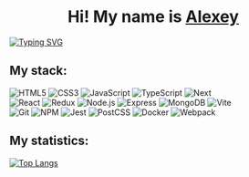 <h1 align="center">Hi! My name is <a href="" target="_blank">Alexey</a></h1>
<a href="https://git.io/typing-svg"><img src="https://readme-typing-svg.herokuapp.com?font=Fira+Code&pause=1000&center=true&vCenter=true&width=600&height=80&separator=%3C&lines=const+mySpecialty%3A+string+%3D+'Frontend+Engineer';" alt="Typing SVG" /></a>

## My stack:

![HTML5](https://img.shields.io/badge/html5-%23E34F26.svg?style=for-the-badge&logo=html5&logoColor=white)
![CSS3](https://img.shields.io/badge/css3-%231572B6.svg?style=for-the-badge&logo=css3&logoColor=white)
![JavaScript](https://img.shields.io/badge/javascript-%23323330.svg?style=for-the-badge&logo=javascript&logoColor=%23F7DF1E)
![TypeScript](https://img.shields.io/badge/typescript-%23007ACC.svg?style=for-the-badge&logo=typescript&logoColor=white)
![Next](https://img.shields.io/badge/next.js-000000?style=for-the-badge&logo=nextdotjs&logoColor=white)
</br>
![React](https://img.shields.io/badge/react-%2320232a.svg?style=for-the-badge&logo=react&logoColor=%2361DAFB)
![Redux](https://img.shields.io/badge/redux-%23593d88.svg?style=for-the-badge&logo=redux&logoColor=white)
![Node.js](https://img.shields.io/badge/node.js-000000?style=for-the-badge&logo=nodedotjs&logoColor=green)
![Express](https://img.shields.io/badge/express-000000?style=for-the-badge&logo=express&logoColor=green)
![MongoDB](https://img.shields.io/badge/mongodb-000000?style=for-the-badge&logo=mongodb&logoColor=green)
![Vite](https://img.shields.io/badge/vite-%23646CFF.svg?style=for-the-badge&logo=vite&logoColor=white)
</br>
![Git](https://img.shields.io/badge/git-%23F05033.svg?style=for-the-badge&logo=git&logoColor=white)
![NPM](https://img.shields.io/badge/NPM-%23CB3837.svg?style=for-the-badge&logo=npm&logoColor=white)
![Jest](https://img.shields.io/badge/-jest-%23C21325?style=for-the-badge&logo=jest&logoColor=white)
![PostCSS](https://img.shields.io/badge/postcss-000000?style=for-the-badge&logo=postcss&logoColor=red)
![Docker](https://img.shields.io/badge/docker-%230db7ed.svg?style=for-the-badge&logo=docker&logoColor=white)
![Webpack](https://img.shields.io/badge/webpack-%238DD6F9.svg?style=for-the-badge&logo=webpack&logoColor=black)

## My statistiсs:

[![Top Langs](https://github-readme-stats.vercel.app/api/top-langs/?username=axor-web&theme=dark&layout=compact&exclude_repo=axor-web.github.io)](https://github.com/anuraghazra/github-readme-stats)

<!--
**axor-web/axor-web** is a ✨ _special_ ✨ repository because its `README.md` (this file) appears on your GitHub profile.

Here are some ideas to get you started:

- 🔭 I’m currently working on ...
- 🌱 I’m currently learning ...
- 👯 I’m looking to collaborate on ...
- 🤔 I’m looking for help with ...
- 💬 Ask me about ...
- 📫 How to reach me: ...
- 😄 Pronouns: ...
- ⚡ Fun fact: ...
-->
